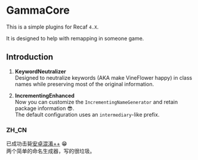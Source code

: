 # GammaCore

This is a simple plugins for Recaf `4.X`.

It is designed to help with remapping in someone game.

## Introduction
1. **KeywordNeutralizer**  
   Designed to neutralize keywords (AKA make VineFlower happy) in class names while preserving most of the original information.

2. **IncrementingEnhanced**  
   Now you can customize the `IncrementingNameGenerator` and retain package information 😎.  
   The default configuration uses an `intermediary`-like prefix.

### ZH_CN
已成功击毙[安卓混淆++](https://github.com/yWorks/yGuard) 😁\
两个简单的命名生成器，写的很垃圾。